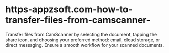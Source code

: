 # https-appzsoft.com-how-to-transfer-files-from-camscanner-
Transfer files from CamScanner by selecting the document, tapping the share icon, and choosing your preferred method: email, cloud storage, or direct messaging. Ensure a smooth workflow for your scanned documents.
